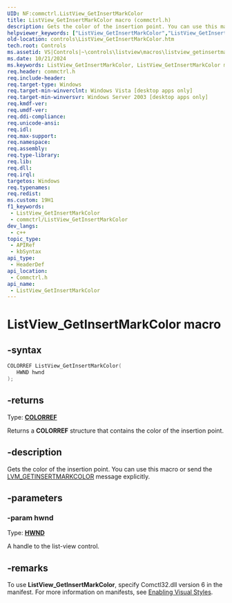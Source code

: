 ```yaml
---
UID: NF:commctrl.ListView_GetInsertMarkColor
title: ListView_GetInsertMarkColor macro (commctrl.h)
description: Gets the color of the insertion point. You can use this macro or send the LVM_GETINSERTMARKCOLOR message explicitly.
helpviewer_keywords: ["ListView_GetInsertMarkColor","ListView_GetInsertMarkColor macro [Windows Controls]","_win32_ListView_GetInsertMarkColor","_win32_ListView_GetInsertMarkColor_cpp","commctrl/ListView_GetInsertMarkColor","controls.ListView_GetInsertMarkColor","controls._win32_ListView_GetInsertMarkColor"]
old-location: controls\ListView_GetInsertMarkColor.htm
tech.root: Controls
ms.assetid: VS|Controls|~\controls\listview\macros\listview_getinsertmarkcolor.htm
ms.date: 10/21/2024
ms.keywords: ListView_GetInsertMarkColor, ListView_GetInsertMarkColor macro [Windows Controls], _win32_ListView_GetInsertMarkColor, _win32_ListView_GetInsertMarkColor_cpp, commctrl/ListView_GetInsertMarkColor, controls.ListView_GetInsertMarkColor, controls._win32_ListView_GetInsertMarkColor
req.header: commctrl.h
req.include-header: 
req.target-type: Windows
req.target-min-winverclnt: Windows Vista [desktop apps only]
req.target-min-winversvr: Windows Server 2003 [desktop apps only]
req.kmdf-ver: 
req.umdf-ver: 
req.ddi-compliance: 
req.unicode-ansi: 
req.idl: 
req.max-support: 
req.namespace: 
req.assembly: 
req.type-library: 
req.lib: 
req.dll: 
req.irql: 
targetos: Windows
req.typenames: 
req.redist: 
ms.custom: 19H1
f1_keywords:
 - ListView_GetInsertMarkColor
 - commctrl/ListView_GetInsertMarkColor
dev_langs:
 - c++
topic_type:
 - APIRef
 - kbSyntax
api_type:
 - HeaderDef
api_location:
 - Commctrl.h
api_name:
 - ListView_GetInsertMarkColor
---
```


# ListView_GetInsertMarkColor macro

## -syntax

```cpp
COLORREF ListView_GetInsertMarkColor(
   HWND hwnd
);
```

## -returns

Type: **[COLORREF](/windows/desktop/winprog/windows-data-types)**

Returns a <b>COLORREF</b> structure that contains the color of the insertion point.


## -description

Gets the color of the insertion point. You can use this macro or send the <a href="/windows/desktop/Controls/lvm-getinsertmarkcolor">LVM_GETINSERTMARKCOLOR</a> message explicitly.

## -parameters

### -param hwnd

Type: <b><a href="/windows/desktop/WinProg/windows-data-types">HWND</a></b>

A handle to the list-view control.

## -remarks

To use <b>ListView_GetInsertMarkColor</b>, specify Comctl32.dll version 6 in the manifest. For more information on manifests, see <a href="/windows/desktop/Controls/cookbook-overview">Enabling Visual Styles</a>.
